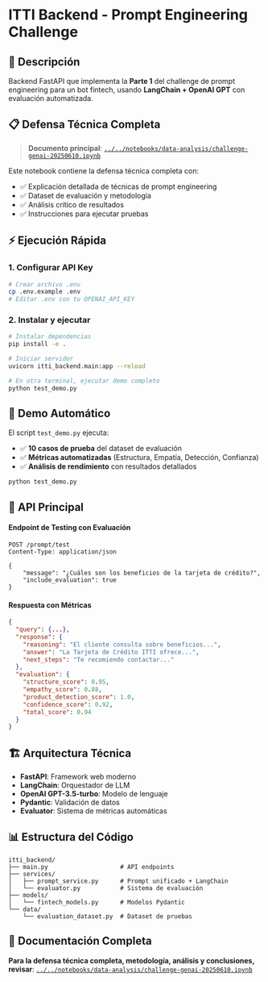 # ITTI Backend - Prompt Engineering Challenge

## 🎯 Descripción

Backend FastAPI que implementa la **Parte 1** del challenge de prompt engineering para un bot fintech, usando **LangChain + OpenAI GPT** con evaluación automatizada.

## 📋 Defensa Técnica Completa

> **Documento principal**: [`../../notebooks/data-analysis/challenge-genai-20250610.ipynb`](../../notebooks/data-analysis/challenge-genai-20250610.ipynb)

Este notebook contiene la defensa técnica completa con:

- ✅ Explicación detallada de técnicas de prompt engineering
- ✅ Dataset de evaluación y metodología
- ✅ Análisis crítico de resultados
- ✅ Instrucciones para ejecutar pruebas

## ⚡ Ejecución Rápida

### 1. Configurar API Key

```bash
# Crear archivo .env
cp .env.example .env
# Editar .env con tu OPENAI_API_KEY
```

### 2. Instalar y ejecutar

```bash
# Instalar dependencias
pip install -e .

# Iniciar servidor
uvicorn itti_backend.main:app --reload

# En otra terminal, ejecutar demo completo
python test_demo.py
```

## 🧪 Demo Automático

El script `test_demo.py` ejecuta:

- ✅ **10 casos de prueba** del dataset de evaluación
- ✅ **Métricas automatizadas** (Estructura, Empatía, Detección, Confianza)
- ✅ **Análisis de rendimiento** con resultados detallados

```bash
python test_demo.py
```

## 📡 API Principal

#### Endpoint de Testing con Evaluación

```http
POST /prompt/test
Content-Type: application/json

{
    "message": "¿Cuáles son los beneficios de la tarjeta de crédito?",
    "include_evaluation": true
}
```

#### Respuesta con Métricas

```json
{
  "query": {...},
  "response": {
    "reasoning": "El cliente consulta sobre beneficios...",
    "answer": "La Tarjeta de Crédito ITTI ofrece...",
    "next_steps": "Te recomiendo contactar..."
  },
  "evaluation": {
    "structure_score": 0.95,
    "empathy_score": 0.88,
    "product_detection_score": 1.0,
    "confidence_score": 0.92,
    "total_score": 0.94
  }
}
```

## 🏗️ Arquitectura Técnica

- **FastAPI**: Framework web moderno
- **LangChain**: Orquestador de LLM
- **OpenAI GPT-3.5-turbo**: Modelo de lenguaje
- **Pydantic**: Validación de datos
- **Evaluator**: Sistema de métricas automáticas

## 📊 Estructura del Código

```
itti_backend/
├── main.py                    # API endpoints
├── services/
│   ├── prompt_service.py      # Prompt unificado + LangChain
│   └── evaluator.py           # Sistema de evaluación
├── models/
│   └── fintech_models.py      # Modelos Pydantic
└── data/
    └── evaluation_dataset.py  # Dataset de pruebas
```

## 📖 Documentación Completa

**Para la defensa técnica completa, metodología, análisis y conclusiones, revisar**:
[`../../notebooks/data-analysis/challenge-genai-20250610.ipynb`](../../notebooks/data-analysis/challenge-genai-20250610.ipynb)
